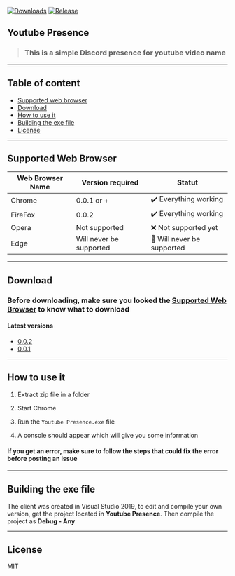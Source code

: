 [![Downloads](https://img.shields.io/github/downloads/LeonimusTTV/Youtube-Presence/total?color=%2303fc0f&logo=github&logoColor=%23fff&style=for-the-badge)](https://github.com/LeonimusTTV/Youtube-Presence/releases)
[![Release](https://img.shields.io/github/v/release/LeonimusTTV/Youtube-Presence?color=%2342aaf5&logo=github&logoColor=%23fff&style=for-the-badge)](https://github.com/LeonimusTTV/Youtube-Presence/releases)

## Youtube Presence

> ### This is a simple Discord presence for youtube video name


---
## Table of content

- [Supported web browser](https://github.com/LeonimusTTV/Youtube-Presence#Supported-Web-Browser)
- [Download](https://github.com/LeonimusTTV/Youtube-Presence#Download)
- [How to use it](https://github.com/LeonimusTTV/Youtube-Presence#How-to-use-it)
- [Building the exe file](https://github.com/LeonimusTTV/Youtube-Presence#Building-the-exe-file)
- [License](https://github.com/LeonimusTTV/Youtube-Presence#License)

---

## Supported Web Browser

| Web Browser Name | Version required | Statut  |
| ---- | ---- | ---- |
| Chrome |  0.0.1 or + | :heavy_check_mark: Everything working |
| FireFox | 0.0.2 | :heavy_check_mark: Everything working |
| Opera | Not supported | :x: Not supported yet |
| Edge | Will never be supported  | 🚫 Will never be supported  |

---

## Download

### Before downloading, make sure you looked the [Supported Web Browser](https://github.com/LeonimusTTV/Youtube-Presence#Supported-web-browser) to know what to download

#### Latest versions

- [0.0.2](https://github.com/LeonimusTTV/Youtube-Presence/releases/tag/0.0.2)
- [0.0.1](https://github.com/LeonimusTTV/Youtube-Presence/releases/tag/0.0.1)



---

## How to use it

1. Extract zip file in a folder

2. Start Chrome

3. Run the `Youtube Presence.exe` file

4. A console should appear which will give you some information 

#### If you get an error, make sure to follow the steps that could fix the error before posting an issue

---

## Building the exe file

The client was created in Visual Studio 2019, to edit and compile your own version, get the project located in **Youtube Presence**.
Then compile the project as **Debug - Any**

---

## License

MIT
